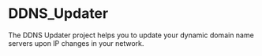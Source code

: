 # DDNS_Updater
The DDNS Updater project helps you to update your dynamic domain name servers upon IP changes in your network.


